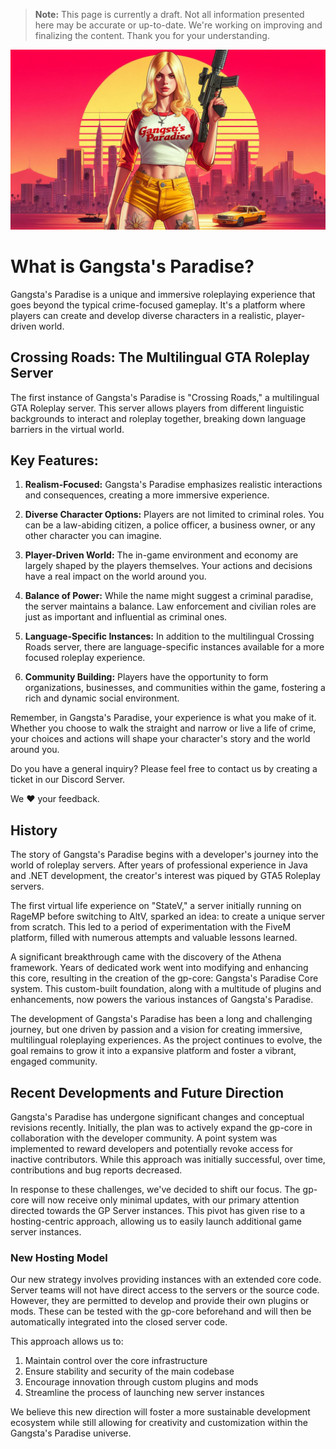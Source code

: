 > **Note:** This page is currently a draft. Not all information presented here may be accurate or up-to-date. We're working on improving and finalizing the content. Thank you for your understanding.



![](images/ms25.jpeg)


# What is Gangsta's Paradise?

Gangsta's Paradise is a unique and immersive roleplaying experience that goes beyond the typical crime-focused gameplay. It's a platform where players can create and develop diverse characters in a realistic, player-driven world.

## Crossing Roads: The Multilingual GTA Roleplay Server

The first instance of Gangsta's Paradise is "Crossing Roads," a multilingual GTA Roleplay server. This server allows players from different linguistic backgrounds to interact and roleplay together, breaking down language barriers in the virtual world.

## Key Features:

1. **Realism-Focused:** Gangsta's Paradise emphasizes realistic interactions and consequences, creating a more immersive experience.

2. **Diverse Character Options:** Players are not limited to criminal roles. You can be a law-abiding citizen, a police officer, a business owner, or any other character you can imagine.

3. **Player-Driven World:** The in-game environment and economy are largely shaped by the players themselves. Your actions and decisions have a real impact on the world around you.

4. **Balance of Power:** While the name might suggest a criminal paradise, the server maintains a balance. Law enforcement and civilian roles are just as important and influential as criminal ones.

5. **Language-Specific Instances:** In addition to the multilingual Crossing Roads server, there are language-specific instances available for a more focused roleplay experience.

6. **Community Building:** Players have the opportunity to form organizations, businesses, and communities within the game, fostering a rich and dynamic social environment.

Remember, in Gangsta's Paradise, your experience is what you make of it. Whether you choose to walk the straight and narrow or live a life of crime, your choices and actions will shape your character's story and the world around you.


Do you have a general inquiry? Please feel free to contact us by creating a ticket in our Discord Server.

We ❤️ your feedback.

## History

The story of Gangsta's Paradise begins with a developer's journey into the world of roleplay servers. After years of professional experience in Java and .NET development, the creator's interest was piqued by GTA5 Roleplay servers.

The first virtual life experience on "StateV," a server initially running on RageMP before switching to AltV, sparked an idea: to create a unique server from scratch. This led to a period of experimentation with the FiveM platform, filled with numerous attempts and valuable lessons learned.

A significant breakthrough came with the discovery of the Athena framework. Years of dedicated work went into modifying and enhancing this core, resulting in the creation of the gp-core: Gangsta's Paradise Core system. This custom-built foundation, along with a multitude of plugins and enhancements, now powers the various instances of Gangsta's Paradise.

The development of Gangsta's Paradise has been a long and challenging journey, but one driven by passion and a vision for creating immersive, multilingual roleplaying experiences. As the project continues to evolve, the goal remains to grow it into a expansive platform and foster a vibrant, engaged community.


## Recent Developments and Future Direction

Gangsta's Paradise has undergone significant changes and conceptual revisions recently. Initially, the plan was to actively expand the gp-core in collaboration with the developer community. A point system was implemented to reward developers and potentially revoke access for inactive contributors. While this approach was initially successful, over time, contributions and bug reports decreased.

In response to these challenges, we've decided to shift our focus. The gp-core will now receive only minimal updates, with our primary attention directed towards the GP Server instances. This pivot has given rise to a hosting-centric approach, allowing us to easily launch additional game server instances.

### New Hosting Model

Our new strategy involves providing instances with an extended core code. Server teams will not have direct access to the servers or the source code. However, they are permitted to develop and provide their own plugins or mods. These can be tested with the gp-core beforehand and will then be automatically integrated into the closed server code.

This approach allows us to:

1. Maintain control over the core infrastructure
2. Ensure stability and security of the main codebase
3. Encourage innovation through custom plugins and mods
4. Streamline the process of launching new server instances

We believe this new direction will foster a more sustainable development ecosystem while still allowing for creativity and customization within the Gangsta's Paradise universe.







